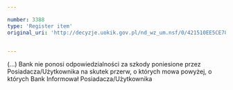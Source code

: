 ```yaml
---

number: 3388
type: 'Register item'
original_uri: 'http://decyzje.uokik.gov.pl/nd_wz_um.nsf/0/421510EE5CE78EFEC1257A330036AB11?OpenDocument'


---
```


(...) Bank nie ponosi odpowiedzialności za szkody poniesione przez Posiadacza/Użytkownika na skutek przerw, o których mowa powyżej, o których Bank Informował Posiadacza/Użytkownika
